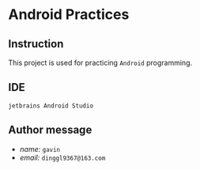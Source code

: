 # Android Practices 


## Instruction 

This project is used for practicing `Android` programming. 


## IDE

`jetbrains Android Studio`

## Author message 

- *name:* `gavin`
- *email:* `dinggl9367@163.com`